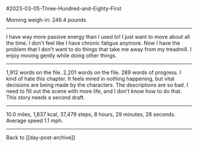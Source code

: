 #2023-03-05-Three-Hundred-and-Eighty-First

Morning weigh-in:  246.4 pounds

---
I have way more passive energy than I used to!  I just want to move about all the time.  I don't feel like I have chronic fatigue anymore.  Now I have the problem that I don't want to do things that take me away from my treadmill.  I enjoy moving gently while doing other things.

---
1,912 words on the file.  2,201 words on the file.  289 words of progress.  I kind of hate this chapter.  It feels mired in nothing happening, but vital decisions are being made by the characters.  The descriptions are so bad.  I need to fill out the scene with more life, and I don't know how to do that.  This story needs a second draft.

---
10.0 miles, 1,837 kcal, 37,479 steps, 8 hours, 29 minutes, 28 seconds.  Average speed 1.1 mph.

---
Back to [[day-post-archive]]